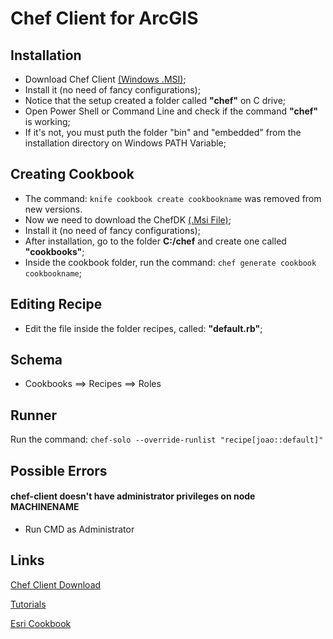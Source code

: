 # Chef Client for ArcGIS

## Installation
- Download Chef Client [(Windows .MSI)](https://downloads.chef.io/chef/14.5.33#windows);
- Install it (no need of fancy configurations);
- Notice that the setup created a folder called <b>"chef"</b> on C drive;
- Open Power Shell or Command Line and check if the command <b>"chef"</b> is working;
- If it's not, you must puth the folder "bin" and "embedded" from the installation directory on Windows PATH Variable;

## Creating Cookbook
- The command: ```knife cookbook create cookbookname``` was removed from new versions. 
- Now we need to download the ChefDK [(.Msi File)](https://packages.chef.io/files/stable/chefdk/3.3.23/windows/2012r2/chefdk-3.3.23-1-x64.msi);
- Install it (no need of fancy configurations);
- After installation, go to the folder <b>C:/chef</b> and create one called <b>"cookbooks"</b>;
- Inside the cookbook folder, run the command: ```chef generate cookbook cookbookname```;

## Editing Recipe
- Edit the file inside the folder recipes, called: <b>"default.rb"</b>;

## Schema 
- Cookbooks ==> Recipes ==> Roles

## Runner 
Run the command: ```chef-solo --override-runlist "recipe[joao::default]"```

## Possible Errors 
#### chef-client doesn't have administrator privileges on node MACHINENAME
- Run CMD as Administrator

## Links 
[Chef Client Download](https://downloads.chef.io/chef/14.5.33#windows)

[Tutorials](https://learn.chef.io/tracks/infrastructure-automation/)

[Esri Cookbook](https://github.com/Esri/arcgis-cookbook)
